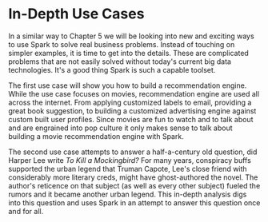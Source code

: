 # In-Depth Use Cases
In a similar way to Chapter 5 we will be looking into new and exciting ways to use Spark to solve real business problems. Instead of touching on simpler examples, it is time to get into the details. These are complicated problems that are not easily solved without today's current big data technologies. It's a good thing Spark is such a capable toolset.

The first use case will show you how to build a recommendation engine. While the use case focuses on movies, recommendation engine are used all across the internet. From applying customized labels to email, providing a great book suggestion, to building a customized advertising engine against custom built user profiles. Since movies are fun to watch and to talk about and are engrained into pop culture it only makes sense to talk about building a movie recommendation engine with Spark.

The second use case attempts to answer a half-a-century old question, did Harper Lee write _To Kill a Mockingbird?_ For many years, conspiracy buffs supported the urban legend that Truman Capote, Lee's close friend with considerably more literary creds, might have ghost-authored the novel. The author's reticence on that subject (as well as every other subject) fueled the rumors and it became another urban legend. This in-depth analysis digs into this question and uses Spark in an attempt to answer this question once and for all.
